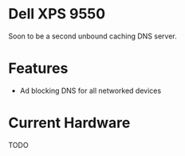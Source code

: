 # Dell XPS 9550

Soon to be a second unbound caching DNS server.

# Features

* Ad blocking DNS for all networked devices

# Current Hardware

TODO
